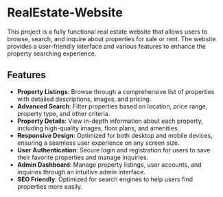# RealEstate-Website
This project is a fully functional real estate website that allows users to browse, search, and inquire about properties for sale or rent. The website provides a user-friendly interface and various features to enhance the property searching experience.

## Features

- **Property Listings**: Browse through a comprehensive list of properties with detailed descriptions, images, and pricing.
- **Advanced Search**: Filter properties based on location, price range, property type, and other criteria.
- **Property Details**: View in-depth information about each property, including high-quality images, floor plans, and amenities.
- **Responsive Design**: Optimized for both desktop and mobile devices, ensuring a seamless user experience on any screen size.
- **User Authentication**: Secure login and registration for users to save their favorite properties and manage inquiries.
- **Admin Dashboard**: Manage property listings, user accounts, and inquiries through an intuitive admin interface.
- **SEO Friendly**: Optimized for search engines to help users find properties more easily.


